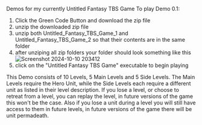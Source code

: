Demos for my currently Untitled Fantasy TBS Game
To play Demo 0.1:
1) Click the Green Code Button and download the zip file
2) unzip the downloaded zip file
3) unzip both Untitled_Fantasy_TBS_Game_1 and Untitled_Fantasy_TBS_Game_2 so that their contents are in the same folder
4) after unziping all zip folders your folder should look something like this
![Screenshot 2024-10-10 203412](https://github.com/user-attachments/assets/c3d67b70-4cf4-4440-9735-6b047c00e576)
5) click on the "Untitled Fantasy TBS Game" executable to begin playing

This Demo consists of 10 Levels, 5 Main Levels and 5 Side Levels. The Main Levels require the Hero Unit, while the Side Levels each require a different unit as listed in their level description. If you lose a level, or choose to retreat from a level, you can replay the level, in future versions of the game this won't be the case. Also if you lose a unit during a level you will still have access to them in future levels, in future versions of the game there will be unit permadeath.
